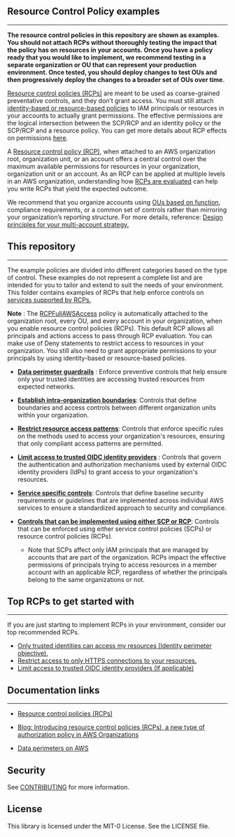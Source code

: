 ## Resource Control Policy examples
------------------------------------------------------------------------------

**The resource control policies in this repository are shown as examples. You should not attach RCPs without thoroughly testing the impact that the policy has on resources in your accounts. Once you have a policy ready that you would like to implement, we recommend testing in a separate organization or OU that can represent your production environment. Once tested, you should deploy changes to test OUs and then progressively deploy the changes to a broader set of OUs over time.**

[Resource control policies (RCPs)](https://docs.aws.amazon.com/organizations/latest/userguide/orgs_manage_policies_rcps.html) are meant to be used as coarse-grained preventative controls, and they don’t grant access. You must still attach [identity-based or resource-based policies](https://docs.aws.amazon.com/IAM/latest/UserGuide/access_policies_identity-vs-resource.html) to IAM principals or resources in your accounts to actually grant permissions. The effective permissions are the logical intersection between the SCP/RCP and an identity policy or the SCP/RCP and a resource policy. You can get more details about RCP effects on permissions [here](https://docs.aws.amazon.com/organizations/latest/userguide/orgs_manage_policies_rcps.html#rcp-effects-on-permissions). 

A [Resource control policy (RCP)](https://docs.aws.amazon.com/organizations/latest/userguide/orgs_manage_policies_rcps.html), when attached to an AWS organization root, organization unit, or an account offers a central control over the maximum available permissions for resources in your organization, organization unit or an account. As an RCP can be applied at multiple levels in an AWS organization, understanding how [RCPs are evaluated](https://docs.aws.amazon.com/organizations/latest/userguide/orgs_manage_policies_rcps_evaluation.html) can help you write RCPs that yield the expected outcome. 
 
We recommend that you organize accounts using [OUs based on function](https://docs.aws.amazon.com/whitepapers/latest/organizing-your-aws-environment/benefits-of-using-ous.html#group-similar-accounts-based-on-function), compliance requirements, or a common set of controls rather than mirroring your organization’s reporting structure. For more details, reference: [Design principles for your multi-account strategy.](https://docs.aws.amazon.com/whitepapers/latest/organizing-your-aws-environment/design-principles-for-your-multi-account-strategy.html)


 


## This  repository
------------------------------------------------------------------------------
The example policies are divided into different categories based on the type of control. These examples do not represent a complete list and are intended for you to tailor and extend to suit the needs of your environment. This folder contains examples of RCPs that help enforce controls on [services supported by RCPs.](https://docs.aws.amazon.com/organizations/latest/userguide/orgs_manage_policies_rcps.html#rcp-supported-services)

**Note** : The [RCPFullAWSAccess](https://docs.aws.amazon.com/organizations/latest/userguide/orgs_manage_policies_rcps_examples.html#example-rcp-full-aws-access)  policy is automatically attached to the organization root, every OU, and every account in your organization, when you enable resource control policies (RCPs). This default RCP allows all principals and actions access to pass through RCP evaluation. You can make use of Deny statements to restrict access to resources in your organization. You still also need to grant appropriate permissions to your principals by using identity-based or resource-based policies.

* **[Data perimeter guardrails](https://github.com/aws-samples/data-perimeter-policy-examples)** : Enforce preventive controls that help ensure only your trusted identities are accessing trusted resources from expected networks.

* **[Establish intra-organization boundaries](Establish-intra-organization-boundaries/Establish-intra-organization-boundaries.md)**: Controls that define boundaries and access controls between different organization units within your organization.

* **[Restrict resource access patterns](Restrict-resource-access-patterns/Restrict-resource-access-patterns.md)**: Controls that enforce specific rules on the methods used to access your organization's resources, ensuring that only compliant access patterns are permitted.   

* **[Limit access to trusted OIDC identity providers](Limit-access-to-trusted-OIDC-identity-providers/Limit-access-to-trusted-OIDC-identity-providers.md)** : Controls that govern the authentication and authorization mechanisms used by external OIDC identity providers (IdPs) to grant access to your organization's resources.

* **[Service specific controls](Service-specific-controls/Service-specific-controls.md)**: Controls that define baseline security requirements or guidelines that are implemented across individual AWS services to ensure a standardized approach to security and compliance.
  
* **[Controls that can be implemented using either SCP or RCP](Controls-that-can-be-implemented-using-either-SCP-or-RCP/Controls-that-can-be-implemented-using-either-SCP-or-RCP.md)**: Controls that can be enforced using either service control policies (SCPs) or resource control policies (RCPs). 
    * Note that SCPs affect only IAM principals that are managed by accounts that are part of the organization. RCPs impact the effective permissions of principals trying to access resources in a member account with an applicable RCP, regardless of whether the principals belong to the same organizations or not. 








## Top RCPs to get started with
------------------------------------------------------------------------------

If you are just starting to implement RCPs in your environment, consider our top recommended RCPs. 

* [Only trusted identities can access my resources (Identity perimeter objective).](https://github.com/aws-samples/data-perimeter-policy-examples/blob/main/resource_control_policies/identity_perimeter_rcp.json)
* [Restrict access to only HTTPS connections to your resources.](https://docs.aws.amazon.com/organizations/latest/userguide/orgs_manage_policies_rcps_examples.html#example-rcp-enforce-ssl)
* [Limit access to trusted OIDC identity providers (If applicable)](Limit-access-to-trusted-OIDC-identity-providers/Limit-access-to-trusted-OIDC-identity-providers.md)



## Documentation links
------------------------------------------------------------------------------

* [Resource control policies (RCPs)](https://docs.aws.amazon.com/organizations/latest/userguide/orgs_manage_policies_rcps.html)

* [Blog: Introducing resource control policies (RCPs), a new type of authorization policy in AWS Organizations](https://aws.amazon.com/blogs/aws/introducing-resource-control-policies-rcps-a-new-authorization-policy/)

* [Data perimeters on AWS](https://aws.amazon.com/identity/data-perimeters-on-aws/)


## Security
See [CONTRIBUTING](CONTRIBUTING.md) for more information.

## License
This library is licensed under the MIT-0 License. See the LICENSE file.
